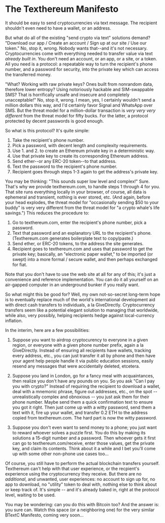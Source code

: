 The Texthereum Manifesto
========================

It should be easy to send cryptocurrencies via text message.
The recipient shouldn't even need to have a wallet, or an address.

But what do all of the existing "send crypto via text" solutions demand?
"Download our app / Create an account / Sign up at our site / Use our token."
No, stop it, wrong. Nobody wants that--and it's not necessary. Cryptocurrencies
come with everything needed to transfer value via text _already built in_.
You don't need an account, or an app, or a site, or a token. All you need is a
protocol: a repeatable way to turn the recipient's phone number, and a password
for security, into the private key which can access the transferred money.

"What? Working with raw private keys? Ones built from nonrandom data, therefore
lower entropy? Using notoriously hackable and SIM-swappable SMS? That is
horrifically unsafe and insecure and completely unacceptable!" No, stop it,
wrong. I mean, yes, I certainly wouldn't send a million dollars this way, and
I'd certainly favor Signal and WhatsApp over SMS. But the threat model for a
million-dollar transaction is _very very *very* different_ from the threat
model for fifty bucks. For the latter, a protocol protected by decent
passwords is good enough.

So what is this protocol? It's quite simple:
1. Take the recipient's phone number.
2. Pick a password, with decent length and complexity requirements.
3. Use 1. and 2. to create an Ethereum private key in a deterministic way.
4. Use that private key to create its corresponding Ethereum address.
5. Send ether--or any ERC-20 token--to that address.
6. Text the password to the recipient's phone number.
7. Recipient goes through steps 1-3 again to get the address's private key.

You may be thinking: "This sounds super low level and complex!" Sure. That's
why we provide texthereum.com, to handle steps 1 through 4 for you. That site
runs everything locally in your browser, of course, all data is ephemeral and
transient, nothing is ever stored, etc. (And again, before your head explodes,
the threat model for "occasionally sending $50 to your buddy" is very very
different from the threat model for "a crypto whale's life savings.") This
reduces the procedure to:
1. Go to texthereum.com, enter the recipient's phone number, pick a password.
2. Text that password and an explanatory URL to the recipient's phone.
(Texthereum.com generates boilerplate text to copy/paste.)
3. Send ether, or ERC-20 tokens, to the address the site generates.
4. Recipient goes to texthereum.com and uses that password to get the private
key; basically, an "electronic paper wallet," to be imported (or swept)
into a more formal / secure wallet, and then perhaps exchanged for fiat.

Note that you don't have to use the web site at all for any of this; it's just
a convenience and reference implementation. You can do it all yourself on an
air-gapped computer in an underground bunker if you really want.

So what might this be good for? Well, my own not-so-secret long-term hope is
to eventually replace much of the world's international development aid with
direct cash transfers to individuals, a la GiveDirectly. Cryptocurrency
transfers seem like a potential elegant solution to managing that worldwide,
while also, very possibly, helping recipients hedge against local-currency
inflation.

In the interim, here are a few possibilities:

1. Suppose you want to airdrop cryptocurency to everyone in a given region,
or everyone with a given phone number prefix, again a la GiveDirectly.
Instead of ensuring all recipients have wallets, tracking every address, etc.,
you can just transfer it all by phone and then have your agent help people
handle it via public education sessions, easily resend any messages that were
accidentally deleted, etcetera.

2. Suppose you land in London, go for a fancy meal with acquaintances, then
realize you don't have any pounds on you. So you ask "Can I pay you with
crypto?" Instead of requiring the recipient to download a wallet, deal with a
mnemonic phrase, figure out addresses, etc., on the spot -- unrealistically
complex and obnoxious -- you just ask them for their phone number. Maybe send
them a quick confirmation text to ensure you got it right. Then just come up
with a witty password, send them a text with it, fire up your wallet, and
transfer 0.2 ETH to the address copied from texthereum.com. The hard part is
now the witty password.

3. Suppose you don't even want to send money to a phone; you just want to
reward whoever solves a puzzle first. You do this by making its solutions
a 15-digit number and a password. Then whoever gets it first can go to
texthereum.com/receive, enter those values, get the private key, and claim its
contents. Think about it a while and I bet you'll come up with some other
non-phone use cases too...

Of course, you still have to perform the actual blockchain transfers yourself.
Texthereum can't help with that user experience, or the recpient's experience
using the cryptocurrency they receive. But there are no _additional_, and
unwanted, user experiences: no account to sign up for, no app to download, no
"utility" token to deal with, nothing else to think about or keep track of.
It's simple -- and it's already baked in, right at the protocol level,
waiting to be used.

You may be wondering: can you do this with Bitcoin too? And the answer is:
you sure can. Watch this space (or a neighboring one) for the very
similar BTextC Manifesto, coming very soon...
